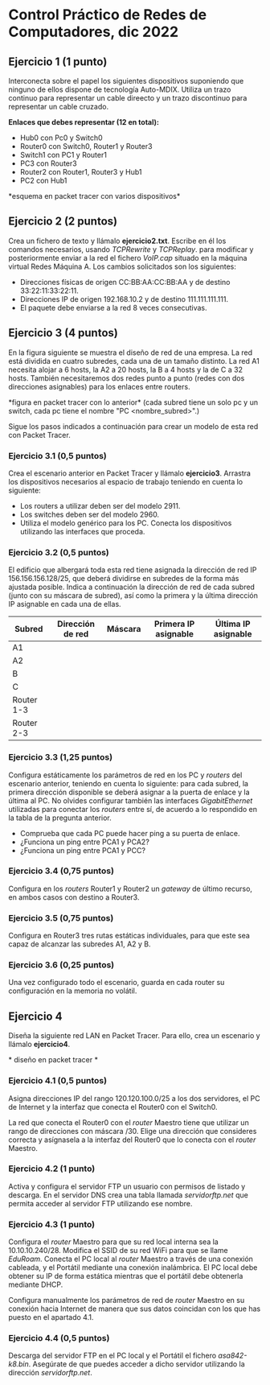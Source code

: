 # Control Práctico de Redes de Computadores, dic 2022
## Ejercicio 1 (1 punto)
Interconecta sobre el papel los siguientes dispositivos suponiendo que ninguno de ellos dispone de tecnología Auto-MDIX. Utiliza un trazo continuo para representar un cable direecto y un trazo discontinuo para representar un cable cruzado.

**Enlaces que debes representar (12 en total):**
- Hub0 con Pc0 y Switch0
- Router0 con Switch0, Router1 y Router3
- Switch1 con PC1 y Router1
- PC3 con Router3
- Router2 con Router1, Router3 y Hub1
- PC2 con Hub1

\*esquema en packet tracer con varios dispositivos\*

## Ejercicio 2 (2 puntos)
Crea un fichero de texto y llámalo **ejercicio2.txt**. Escribe en él los comandos necesarios, usando *TCPRewrite* y *TCPReplay*. para modificar y posteriormente enviar a la red el fichero *VoIP.cap* situado en la máquina virtual Redes Máquina A. Los cambios solicitados son los siguientes:
- Direcciones físicas de origen CC:BB:AA:CC:BB:AA y de destino 33:22:11:33:22:11.
- Direcciones IP de origen 192.168.10.2 y de destino 111.111.111.111.
- El paquete debe enviarse a la red 8 veces consecutivas.

## Ejercicio 3 (4 puntos)
En la figura siguiente se muestra el diseño de red de una empresa. La red está dividida en cuatro subredes, cada una de un tamaño distinto. La red A1 necesita alojar a 6 hosts, la A2 a 20 hosts, la B a 4 hosts y la de C a 32 hosts. También necesitaremos dos redes punto a punto (redes con dos direcciones asignables) para los enlaces entre routers.

\*figura en packet tracer con lo anterior\* (cada subred tiene un solo pc y un switch, cada pc tiene el nombre "PC <nombre_subred>".)

Sigue los pasos indicados a continuación para crear un modelo de esta red con Packet Tracer.


### Ejercicio 3.1 (0,5 puntos)
Crea el escenario anterior en Packet Tracer y llámalo **ejercicio3**. Arrastra los dispositivos necesarios al espacio de trabajo teniendo en cuenta lo siguiente:
- Los routers a utilizar deben ser del modelo 2911.
- Los switches deben ser del modelo 2960.
- Utiliza el modelo genérico para los PC.
Conecta los dispositivos utilizando las interfaces que proceda.


### Ejercicio 3.2 (0,5 puntos)
El edificio que albergará toda esta red tiene asignada la dirección de red IP 156.156.156.128/25, que deberá dividirse en subredes de la forma más ajustada posible. Indica a continuación la dirección de red de cada subred (junto con su máscara de subred), así como la primera y la última dirección IP asignable en cada una de ellas.

| Subred     | Dirección de red | Máscara | Primera IP asignable | Última IP asignable |
| ---------- | ---------------- | ------- | -------------------- | ------------------- |
| A1         |                  |         |                      |                     |
| A2         |                  |         |                      |                     |
| B          |                  |         |                      |                     |
| C          |                  |         |                      |                     |
| Router 1-3 |                  |         |                      |                     |
| Router 2-3           |                  |         |                      |                     |


### Ejercicio 3.3 (1,25 puntos)
Configura estáticamente los parámetros de red en los PC y *routers* del escenario anterior, teniendo en cuenta lo siguiente: para cada subred, la primera dirección disponible se deberá asignar a la puerta de enlace y la última al PC. No olvides configurar también las interfaces *GigabitEthernet* utilizadas para conectar los *routers* entre sí, de acuerdo a lo respondido en la tabla de la pregunta anterior.

- Comprueba que cada PC puede hacer ping a su puerta de enlace.
- ¿Funciona un ping entre PCA1 y PCA2?
- ¿Funciona un ping entre PCA1 y PCC?

### Ejercicio 3.4 (0,75 puntos)
Configura en los *routers* Router1 y Router2 un *gateway* de último recurso, en ambos casos con destino a Router3.

### Ejercicio 3.5 (0,75 puntos)
Configura en Router3 tres rutas estáticas individuales, para que este sea capaz de alcanzar las subredes A1, A2 y B.

### Ejercicio 3.6 (0,25 puntos)
Una vez configurado todo el escenario, guarda en cada router su configuración en la memoria no volátil.

## Ejercicio 4
Diseña la siguiente red LAN en Packet Tracer. Para ello, crea un escenario y llámalo **ejercicio4**.

\* diseño en packet tracer \*

### Ejercicio 4.1 (0,5 puntos)
Asigna direcciones IP del rango 120.120.100.0/25 a los dos servidores, el PC de Internet y la interfaz que conecta el Router0 con el Switch0.

La red que conecta el Router0 con el *router* Maestro tiene que utilizar un rango de direcciones con máscara /30. Elige una dirección que consideres correcta y asígnasela a la interfaz del Router0 que lo conecta con el *router* Maestro.

### Ejercicio 4.2 (1 punto)
Activa y configura el servidor FTP un usuario con permisos de listado y descarga. En el servidor DNS crea una tabla llamada *servidorftp.net* que permita acceder al servidor FTP utilizando ese nombre.

### Ejercicio 4.3 (1 punto)
Configura el *router* Maestro para que su red local interna sea la 10.10.10.240/28. Modifica el SSID de su red WiFi para que se llame *EduRoam*. Conecta el PC local al *router* Maestro a través de una conexión cableada, y el Portátil mediante una conexión inalámbrica. El PC local debe obtener su IP de forma estática mientras que el portátil debe obtenerla mediante DHCP.

Configura manualmente los parámetros de red de *router* Maestro en su conexión hacia Internet de manera que sus datos coincidan con los que has puesto en el apartado 4.1.

### Ejercicio 4.4 (0,5 puntos)
Descarga del servidor FTP en el PC local y el Portátil el fichero *asa842-k8.bin*. Asegúrate de que puedes acceder a dicho servidor utilizando la dirección *servidorftp.net*.
